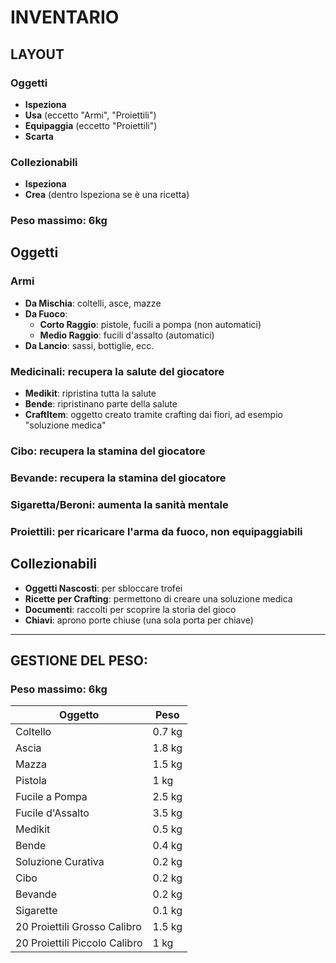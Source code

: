 # INVENTARIO

## LAYOUT
### Oggetti
- **Ispeziona**
- **Usa** (eccetto "Armi", "Proiettili")
- **Equipaggia** (eccetto "Proiettili")
- **Scarta**

### Collezionabili
- **Ispeziona**
- **Crea** (dentro Ispeziona se è una ricetta)

### Peso massimo: 6kg

## Oggetti

### Armi
- **Da Mischia**: coltelli, asce, mazze
- **Da Fuoco**:
    - **Corto Raggio**: pistole, fucili a pompa (non automatici)
    - **Medio Raggio**: fucili d'assalto (automatici)
- **Da Lancio**: sassi, bottiglie, ecc.

### Medicinali: recupera la salute del giocatore
- **Medikit**: ripristina tutta la salute
- **Bende**: ripristinano parte della salute
- **CraftItem**: oggetto creato tramite crafting dai fiori, ad esempio "soluzione medica"  

### Cibo: recupera la stamina del giocatore
### Bevande: recupera la stamina del giocatore
### Sigaretta/Beroni: aumenta la sanità mentale
### Proiettili: per ricaricare l'arma da fuoco, non equipaggiabili

## Collezionabili
- **Oggetti Nascosti**: per sbloccare trofei
- **Ricette per Crafting**: permettono di creare una soluzione medica
- **Documenti**: raccolti per scoprire la storia del gioco
- **Chiavi**: aprono porte chiuse (una sola porta per chiave) 

---

## GESTIONE DEL PESO:
### Peso massimo: 6kg

| Oggetto                        | Peso    |
|-------------------------------|---------|
| Coltello                       | 0.7 kg  |
| Ascia                          | 1.8 kg  |
| Mazza                          | 1.5 kg  |
| Pistola                        | 1 kg    |
| Fucile a Pompa                | 2.5 kg  |
| Fucile d'Assalto              | 3.5 kg  |
| Medikit                        | 0.5 kg  |
| Bende                          | 0.4 kg  |
| Soluzione Curativa             | 0.2 kg  |
| Cibo                           | 0.2 kg  |
| Bevande                        | 0.2 kg  |
| Sigarette                      | 0.1 kg  |
| 20 Proiettili Grosso Calibro  | 1.5 kg  |
| 20 Proiettili Piccolo Calibro | 1 kg    |
